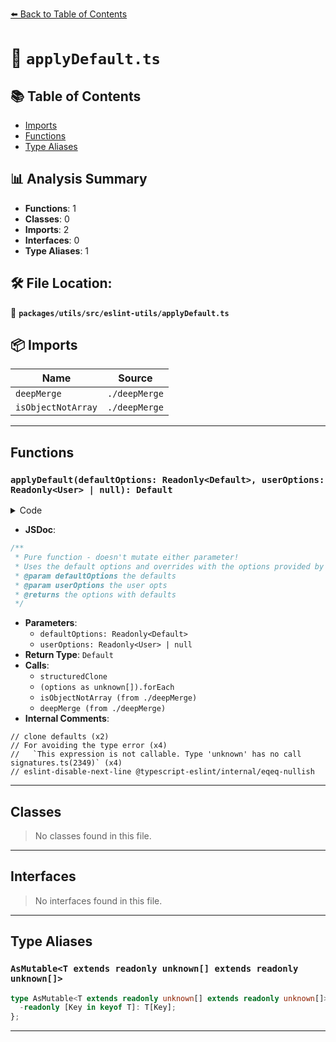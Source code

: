 [⬅️ Back to Table of Contents](../../../../index.md)

# 📄 `applyDefault.ts`

## 📚 Table of Contents

- [Imports](#imports)
- [Functions](#functions)
- [Type Aliases](#type-aliases)

## 📊 Analysis Summary

- **Functions**: 1
- **Classes**: 0
- **Imports**: 2
- **Interfaces**: 0
- **Type Aliases**: 1

## 🛠️ File Location:
📂 **`packages/utils/src/eslint-utils/applyDefault.ts`**

## 📦 Imports

| Name | Source |
|------|--------|
| `deepMerge` | `./deepMerge` |
| `isObjectNotArray` | `./deepMerge` |


---

## Functions

### `applyDefault(defaultOptions: Readonly<Default>, userOptions: Readonly<User> | null): Default`

<details><summary>Code</summary>

```ts
export function applyDefault<
  User extends readonly unknown[],
  Default extends User,
>(
  defaultOptions: Readonly<Default>,
  userOptions: Readonly<User> | null,
): Default {
  // clone defaults
  const options = structuredClone(defaultOptions) as AsMutable<Default>;

  if (userOptions == null) {
    return options;
  }

  // For avoiding the type error
  //   `This expression is not callable. Type 'unknown' has no call signatures.ts(2349)`
  (options as unknown[]).forEach((opt: unknown, i: number) => {
    // eslint-disable-next-line @typescript-eslint/internal/eqeq-nullish
    if (userOptions[i] !== undefined) {
      const userOpt = userOptions[i];

      if (isObjectNotArray(userOpt) && isObjectNotArray(opt)) {
        options[i] = deepMerge(opt, userOpt);
      } else {
        options[i] = userOpt;
      }
    }
  });

  return options;
}
```
</details>

- **JSDoc**:
```ts
/**
 * Pure function - doesn't mutate either parameter!
 * Uses the default options and overrides with the options provided by the user
 * @param defaultOptions the defaults
 * @param userOptions the user opts
 * @returns the options with defaults
 */
```

- **Parameters**:
  - `defaultOptions: Readonly<Default>`
  - `userOptions: Readonly<User> | null`
- **Return Type**: `Default`
- **Calls**:
  - `structuredClone`
  - `(options as unknown[]).forEach`
  - `isObjectNotArray (from ./deepMerge)`
  - `deepMerge (from ./deepMerge)`
- **Internal Comments**:
```
// clone defaults (x2)
// For avoiding the type error (x4)
//   `This expression is not callable. Type 'unknown' has no call signatures.ts(2349)` (x4)
// eslint-disable-next-line @typescript-eslint/internal/eqeq-nullish
```


---

## Classes

> No classes found in this file.


---

## Interfaces

> No interfaces found in this file.


---

## Type Aliases

### `AsMutable<T extends readonly unknown[] extends readonly unknown[]>`

```ts
type AsMutable<T extends readonly unknown[] extends readonly unknown[]> = {
  -readonly [Key in keyof T]: T[Key];
};
```


---